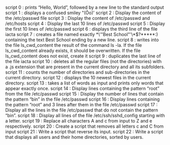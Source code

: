 script 0 : prints “Hello, World”, followed by a new line to the standard output
script 1 : displays a confused smiley "(Ôo)'
script 2 : Display the content of the /etc/passwd file
script 3 : Display the content of /etc/passwd and /etc/hosts
script 4 : Display the last 10 lines of /etc/passwd
script 5 : Display the first 10 lines of /etc/passwd
script 6 : displays the third line of the file iacta
script 7 : creates a file named exactly \*\\'"Best School"\'\\*$\?\*\*\*\*\*:) containing the text Best School ending by a new line.
script 8 : writes into the file ls_cwd_content the result of the command ls -la. If the file ls_cwd_content already exists, it should be overwritten. If the file ls_cwd_content does not exist, create it
script 9 : duplicates the last line of the file iacta
script 10 : deletes all the regular files (not the directories) with a .js extension that are present in the current directory and all its subfolders.
script 11 : counts the number of directories and sub-directories in the current directory.
script 12 : displays the 10 newest files in the current directory.
script 13 : takes a list of words as input and prints only words that appear exactly once.
script 14 : Display lines containing the pattern “root” from the file /etc/passwd
script 15 : Display the number of lines that contain the pattern “bin” in the file /etc/passwd
script 16 : Display lines containing the pattern “root” and 3 lines after them in the file /etc/passwd
script 17 : Display all the lines in the file /etc/passwd that do not contain the pattern “bin”.
script 18 : Display all lines of the file /etc/ssh/sshd_config starting with a letter.
script 19 : Replace all characters A and c from input to Z and e respectively.
script 20 : Create a script that removes all letters c and C from input
script 21 : Write a script that reverse its input.
script 22 : Write a script that displays all users and their home directories, sorted by users.
